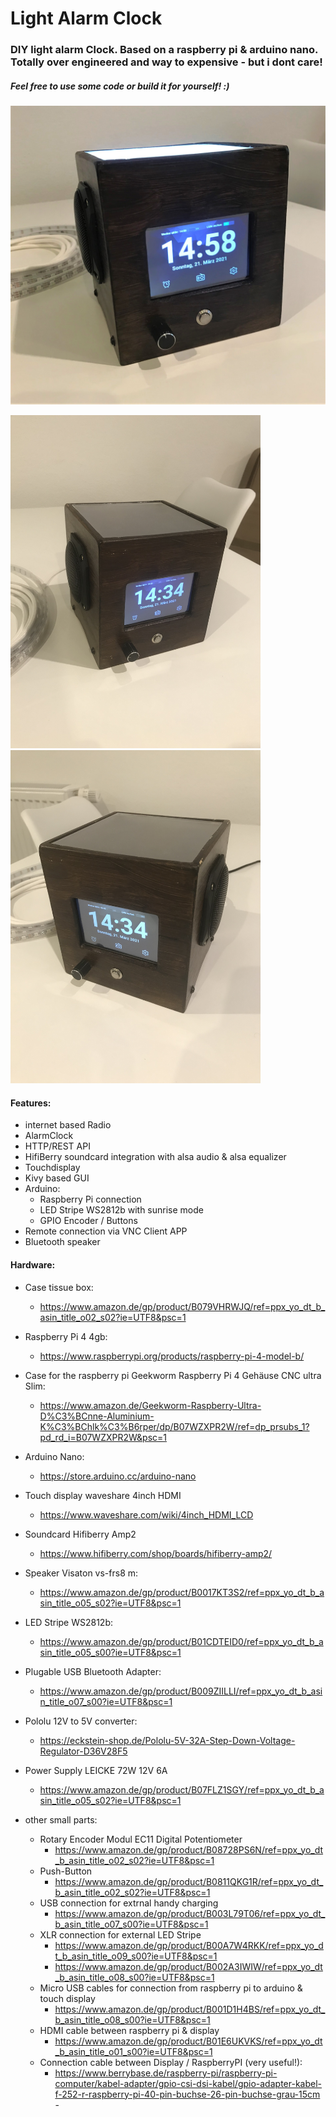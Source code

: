 # Light Alarm Clock

### DIY light alarm Clock. Based on a raspberry pi & arduino nano. Totally over engineered and way to expensive - but i dont care! 
##### Feel free to use some code or build it for yourself! :)

<p float="center">
<img src="https://github.com/lukasbenz/lightAlarmClock/blob/develop/docuImg/outside/main.JPG" width="1000" />
</p>
<p float="left">
  <img src="https://github.com/lukasbenz/lightAlarmClock/blob/develop/docuImg/outside/left.JPG" width="400" />
  <img src="https://github.com/lukasbenz/lightAlarmClock/blob/develop/docuImg/outside/right.JPG" width="400" />
</p>

#### Features:
 - internet based Radio
 - AlarmClock
 - HTTP/REST API
 - HifiBerry soundcard integration with alsa audio & alsa equalizer
 - Touchdisplay
 - Kivy based GUI
 - Arduino:
 	- Raspberry Pi connection
 	- LED Stripe WS2812b with sunrise mode
 	- GPIO Encoder / Buttons
 - Remote connection via VNC Client APP     
 - Bluetooth speaker
 


#### Hardware:
- Case tissue box: 
 	- https://www.amazon.de/gp/product/B079VHRWJQ/ref=ppx_yo_dt_b_asin_title_o02_s02?ie=UTF8&psc=1 
- Raspberry Pi 4 4gb:
	- https://www.raspberrypi.org/products/raspberry-pi-4-model-b/
- Case for the raspberry pi Geekworm Raspberry Pi 4 Gehäuse CNC ultra Slim:
	- https://www.amazon.de/Geekworm-Raspberry-Ultra-D%C3%BCnne-Aluminium-K%C3%BChlk%C3%B6rper/dp/B07WZXPR2W/ref=dp_prsubs_1?pd_rd_i=B07WZXPR2W&psc=1
- Arduino Nano:
	- https://store.arduino.cc/arduino-nano
- Touch display waveshare 4inch HDMI
	- https://www.waveshare.com/wiki/4inch_HDMI_LCD
- Soundcard Hifiberry Amp2
	- https://www.hifiberry.com/shop/boards/hifiberry-amp2/
- Speaker Visaton vs-frs8 m:
	- https://www.amazon.de/gp/product/B0017KT3S2/ref=ppx_yo_dt_b_asin_title_o05_s02?ie=UTF8&psc=1
- LED Stripe WS2812b:
	- https://www.amazon.de/gp/product/B01CDTEID0/ref=ppx_yo_dt_b_asin_title_o05_s00?ie=UTF8&psc=1
- Plugable USB Bluetooth Adapter:
	- https://www.amazon.de/gp/product/B009ZIILLI/ref=ppx_yo_dt_b_asin_title_o07_s00?ie=UTF8&psc=1
- Pololu 12V to 5V converter:
	- https://eckstein-shop.de/Pololu-5V-32A-Step-Down-Voltage-Regulator-D36V28F5
- Power Supply LEICKE 72W 12V 6A
 	- https://www.amazon.de/gp/product/B07FLZ1SGY/ref=ppx_yo_dt_b_asin_title_o05_s02?ie=UTF8&psc=1 
 
- other small parts:
	- Rotary Encoder Modul EC11 Digital Potentiometer
   		- https://www.amazon.de/gp/product/B08728PS6N/ref=ppx_yo_dt_b_asin_title_o02_s02?ie=UTF8&psc=1
   	- Push-Button
   		- https://www.amazon.de/gp/product/B0811QKG1R/ref=ppx_yo_dt_b_asin_title_o02_s02?ie=UTF8&psc=1 
   	- USB connection for extrnal handy charging 
   		- https://www.amazon.de/gp/product/B003L79T06/ref=ppx_yo_dt_b_asin_title_o07_s00?ie=UTF8&psc=1
	- XLR connection for external LED Stripe
   		- https://www.amazon.de/gp/product/B00A7W4RKK/ref=ppx_yo_dt_b_asin_title_o09_s00?ie=UTF8&psc=1
   		- https://www.amazon.de/gp/product/B002A3IWIW/ref=ppx_yo_dt_b_asin_title_o08_s00?ie=UTF8&psc=1
	- Micro USB cables for connection from raspberry pi to arduino & touch display
   		- https://www.amazon.de/gp/product/B001D1H4BS/ref=ppx_yo_dt_b_asin_title_o08_s00?ie=UTF8&psc=1
	- HDMI cable between raspberry pi & display
   		- https://www.amazon.de/gp/product/B01E6UKVKS/ref=ppx_yo_dt_b_asin_title_o01_s00?ie=UTF8&psc=1
	- Connection cable between Display / RaspberryPI (very useful!): 
   		- https://www.berrybase.de/raspberry-pi/raspberry-pi-computer/kabel-adapter/gpio-csi-dsi-kabel/gpio-adapter-kabel-f-252-r-raspberry-pi-40-pin-buchse-26-pin-buchse-grau-15cm				-
